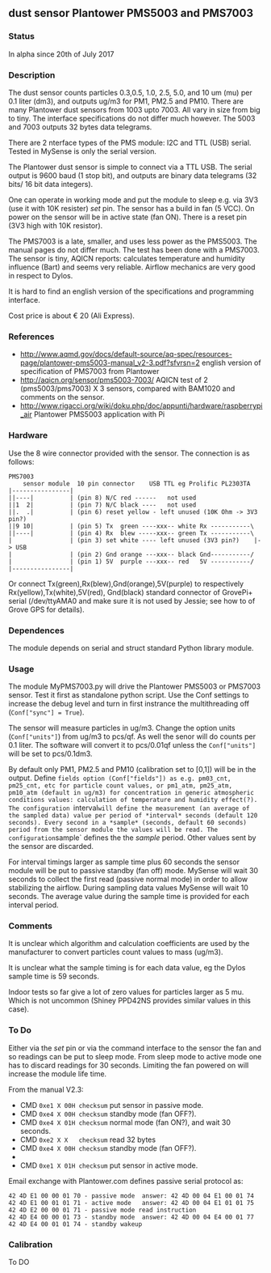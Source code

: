 ## dust sensor Plantower PMS5003 and PMS7003
### Status
In alpha since 20th of July 2017

### Description
The dust sensor counts particles 0.3,0.5, 1.0, 2.5, 5.0, and 10 um (mu) per 0.1 liter (dm3),  and outputs ug/m3 for PM1, PM2.5 and PM10.
There are many Plantower dust sensors from 1003 upto 7003. All vary in size from big to tiny. The interface specifications do not differ much however. The 5003 and 7003 outputs 32 bytes data telegrams.

There are 2 nterface types of the PMS module: I2C and TTL (USB) serial. Tested in MySense is only the serial version.

The Plantower dust sensor is simple to connect via a TTL USB. The serial output is 9600 baud (1 stop bit), and outputs are binary data telegrams (32 bits/ 16 bit data integers).

One can operate in working mode and put the module to sleep e.g. via 3V3 (use it with 10K resister) *set* pin.
The sensor has a build in fan (5 VCC). On power on the sensor will be in active state (fan ON). There is a reset pin (3V3 high with 10K resistor).

The PMS7003 is a late, smaller, and uses less power as the PMS5003. The manual pages do not differ much. The test has been done with a PMS7003.
The sensor is tiny, AQICN reports: calculates temperature and humidity influence (Bart) and seems very reliable.
Airflow mechanics are very good in respect to Dylos.

It is hard to find an english version of the specifications and programming interface.

Cost price is about € 20 (Ali Express).

### References
* http://www.aqmd.gov/docs/default-source/aq-spec/resources-page/plantower-pms5003-manual_v2-3.pdf?sfvrsn=2 english version of specification of PMS7003 from Plantower
* http://aqicn.org/sensor/pms5003-7003/ AQICN test of 2 (pms5003/pms7003) X 3 sensors, compared with BAM1020 and comments on the sensor.
* http://www.rigacci.org/wiki/doku.php/doc/appunti/hardware/raspberrypi_air Plantower PMS5003 application with Pi

### Hardware
Use the 8 wire connector provided with the sensor. The connection is as follows:
```
PMS7003
    sensor module  10 pin connector    USB TTL eg Prolific PL2303TA
|----------------|
||----|          | (pin 8) N/C red ------   not used
||1  2|          | (pin 7) N/C black ----   not used
||.  .|          | (pin 6) reset yellow - left unused (10K Ohm -> 3V3 pin?)
||9 10|          | (pin 5) Tx  green ----xxx-- white Rx -----------\
||----|          | (pin 4) Rx  blew -----xxx-- green Tx -----------\
|                | (pin 3) set white ---- left unused (3V3 pin?)    |-> USB
|                | (pin 2) Gnd orange ---xxx-- black Gnd-----------/
|                | (pin 1) 5V  purple ---xxx-- red   5V -----------/
|----------------|
```
Or connect Tx(green),Rx(blew),Gnd(orange),5V(purple) to respectively Rx(yellow),Tx(white),5V(red), Gnd(black) standard connector of GrovePi+ serial (/dev/ttyAMA0 and make sure it is not used by Jessie; see how to of Grove GPS for details).
### Dependences
The module depends on serial and struct standard Python library module.

### Usage
The module MyPMS7003.py will drive the Plantower PMS5003 or PMS7003 sensor. Test it first as standalone python script. Use the Conf settings to increase the debug level and turn in first instrance the multithreading off (`Conf["sync"] = True`).

The sensor will measure particles in ug/m3. Change the option units (`Conf["units"]`) from ug/m3 to pcs/qf. As well the senor will do counts per 0.1 liter. The software will convert it to pcs/0.01qf unless the `Conf["units"]` will be set to pcs/0.1dm3.

By default only PM1, PM2.5 and PM10 (calibration set to [0,1]) will be in the output. Define `fields option (Conf["fields"]) as e.g. pm03_cnt, pm25_cnt, etc for particle count values, or pm1_atm, pm25_atm, pm10_atm (default in ug/m3) for concentration in generic atmospheric conditions values:
calculation of temperature and humidity effect(?).
The configuration `interval` will define the measurement (an average of the sampled data) value per period of *interval* seconds (default 120 seconds).
Every second in a *sample* (seconds, default 60 seconds) period from the sensor module the values will be read.
The configuration `sample` defines the the *sample* period. Other values sent by the sensor are discarded.

For interval timings larger as sample time plus 60 seconds the sensor module will be put to passive standby (fan off) mode. MySense will wait 30 seconds to collect the first read (passive normal mode) in order to allow stabilizing the airflow. During sampling data values MySense will wait 10 seconds. The average value during the sample time is provided for each interval period.

### Comments
It is unclear which algorithm and calculation coefficients are used by the manufacturer to convert particles count values to mass (ug/m3).

It is unclear what the sample timing is for each data value, eg the Dylos sample time is 59 seconds.

Indoor tests so far give a lot of zero values for particles larger as 5 mu. Which is not uncommon (Shiney PPD42NS provides similar values in this case).

### To Do
Either via the *set* pin or via the command interface to the sensor the fan and so readings can be put to sleep mode. From sleep mode to active mode one has to discard readings for 30 seconds. Limiting the fan powered on will increase the module life time.

From the manual V2.3:
* CMD `0xe1 X 00H checksum` put sensor in passive mode.
* CMD `0xe4 X 00H checksum` standby mode (fan OFF?).
* CMD `0xe4 X 01H checksum` normal mode (fan ON?), and wait 30 seconds.
* CMD `0xe2 X X   checksum` read 32 bytes
* CMD `0xe4 X 00H checksum` standby mode (fan OFF?).
*
* CMD `0xe1 X 01H checksum` put sensor in active mode.

Email exchange with Plantower.com defines passive serial protocol as:
```
42 4D E1 00 00 01 70 - passive mode  answer: 42 4D 00 04 E1 00 01 74 
42 4D E1 00 01 01 71 - active mode   answer: 42 4D 00 04 E1 01 01 75
42 4D E2 00 00 01 71 - passive mode read instruction 
42 4D E4 00 00 01 73 - standby mode  answer: 42 4D 00 04 E4 00 01 77 
42 4D E4 00 01 01 74 - standby wakeup 
```

### Calibration
To DO
